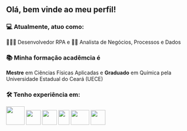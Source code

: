 ## Olá, bem vinde ao meu perfil! 

### 💻 Atualmente, atuo como: 
👨🏽‍💻 Desenvolvedor RPA e 🕵🏾 Analista de Negócios, Processos e Dados

### 📚 Minha formação acadêmcia é
**Mestre** em Ciências Físicas Aplicadas e **Graduado** em Química pela Universidade Estadual do Ceará (UECE)

### 🛠️ Tenho experiência em:
 

<img loading="lazy" src="https://seeklogo.com/images/U/uipath-logo-A1C4FA204C-seeklogo.com.png" width="" height="50"/>   <img loading="lazy" src="https://cdn.jsdelivr.net/gh/devicons/devicon/icons/git/git-original.svg" width="" height="40"/>   <img loading="lazy" src="https://cdn.jsdelivr.net/gh/devicons/devicon/icons/python/python-original-wordmark.svg" width="40" height="40"/>   <img loading="lazy" src="https://seeklogo.com/images/P/power-bi-icon-logo-E1B451ED39-seeklogo.com.png" width="30" height="40"/>   <img loading="lazy" src="https://seeklogo.com/images/G/google-cloud-logo-ADE788217F-seeklogo.com.png" width="50" height="40"/>   <img loading="lazy" src="https://seeklogo.com/images/S/servicenow-logo-BF835D2416-seeklogo.com.png" width="" height="40"/>
